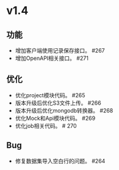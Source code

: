 # v1.4

## 功能
- 增加客户端使用记录保存接口。 #267
- 增加OpenAPI相关接口。 #271

## 优化
- 优化project模块代码。 #265
- 版本升级后优化S3文件上传。 #266
- 版本升级后优化mongodb转换器。 #268
- 优化Mock和Api模块代码。 #269
- 优化job相关代码。 # 270

## Bug
- 修复数据集导入空白行的问题。 #264






